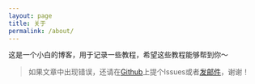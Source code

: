 ```yaml
---
layout: page
title: 关于
permalink: /about/
---
```


这是一个小白的博客，用于记录一些教程，希望这些教程能够帮到你～

> 如果文章中出现错误，还请在[Github](https://github.com/heyxiaobai/heyxiaobai.github.io/issues)上提个Issues或者[发邮件](mailto:heyxiaobai@outlook.com)，谢谢！